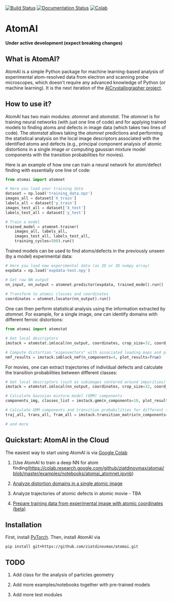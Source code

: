 [![Build Status](https://travis-ci.com/ziatdinovmax/atomai.svg?branch=master)](https://travis-ci.com/ziatdinovmax/atomai)
[![Documentation Status](https://readthedocs.org/projects/atomai/badge/?version=latest)](https://atomai.readthedocs.io/en/latest/?badge=latest)
[![Colab](https://colab.research.google.com/assets/colab-badge.svg)](https://colab.research.google.com/github/ziatdinovmax/atomai/blob/master/examples/notebooks/Quickstart_AtomAI_in_the_Cloud.ipynb)

# AtomAI
**Under active development (expect breaking changes)**

## What is AtomAI?

AtomAI is a simple Python package for machine learning-based analysis of experimental atom-resolved data from electron and scanning probe microscopes, which doesn't require any advanced knowledge of Python (or machine learning). It is the next iteration of the [AICrystallographer project](https://github.com/pycroscopy/AICrystallographer).

## How to use it?

AtomAI has two main modules: *atomnet* and *atomstat*. The *atomnet* is for training neural networks (with just one line of code) and for applying trained models to finding atoms and defects in image data (which takes two lines of code). The *atomstat* allows taking the *atomnet* predictions and performing the statistical analysis on the local image descriptors associated with the identified atoms and defects (e.g., principal component analysis of atomic distortions in a single image or computing gaussian mixture model components with the transition probabilities for movies).

Here is an example of how one can train a neural network for atom/defect finding with essentially one line of code:

```python
from atomai import atomnet

# Here you load your training data
dataset = np.load('training_data.npz')
images_all = dataset['X_train']
labels_all = dataset['y_train']
images_test_all = dataset['X_test']
labels_test_all = dataset['y_test']

# Train a model
trained_model = atomnet.trainer(
    images_all, labels_all, 
    images_test_all, labels_test_all,
    training_cycles=500).run()   
```

Trained models can be used to find atoms/defects in the previously unseen (by a model) experimental data:
```python
# Here you load new experimental data (as 2D or 3D numpy array)
expdata = np.load('expdata-test.npy')

# Get raw NN output
nn_input, nn_output = atomnet.predictor(expdata, trained_model).run()
    
# Transform to atomic classes and coordinates
coordinates = atomnet.locator(nn_output).run()
```

One can then perform statistical analysis using the information extracted by *atomnet*. For example, for a single image, one can identify domains with different ferroic distortions:

```python
from atomai import atomstat

# Get local descriptors
imstack = atomstat.imlocal(nn_output, coordinates, crop_size=32, coord_class=1)

# Compute distortion "eigenvectors" with associated loading maps and plot results:
nmf_results = imstack.imblock_nmf(n_components=4, plot_results=True)
```

For movies, one can extract trajectories of individual defects and calculate the transition probabilities between different classes:

```python
# Get local descriptors (such as subimages centered around impurities)
imstack = atomstat.imlocal(nn_output, coordinates, crop_size=32, coord_class=1)

# Calculate Gaussian mixture model (GMM) components
components_img, classes_list = imstack.gmm(n_components=10, plot_results=True)

# Calculate GMM components and transition probabilities for different trajectories
traj_all, trans_all, fram_all = imstack.transition_matrix(n_components=10, rmax=10)

# and more
```

## Quickstart: AtomAI in the Cloud

The easiest way to start using AtomAI is via [Google Colab](https://colab.research.google.com/notebooks/intro.ipynb) 

1) [Use AtomAI to train a deep NN for atom finding(https://colab.research.google.com/github/ziatdinovmax/atomai/blob/master/examples/notebooks/atomai_atomnet.ipynb)

2) [Analyze distortion domains in a single atomic image](https://colab.research.google.com/github/ziatdinovmax/atomai/blob/master/examples/notebooks/atomai_atomstat.ipynb)

3) Analyze trajectories of atomic defects in atomic movie - TBA

4) [Prepare training data from experimental image with atomic coordinates (beta)](https://colab.research.google.com/github/ziatdinovmax/atomai/blob/master/examples/notebooks/atomai_training_data.ipynb)

## Installation
First, install [PyTorch](https://pytorch.org/get-started/locally/). Then, install AtomAI via

```pip install git+https://github.com/ziatdinovmax/atomai.git```

## TODO

1) Add class for the analysis of particles geometry

2) Add more examples/notebooks together with pre-trained models

3) Add more test modules
